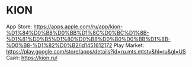 # KION

App Store: https://apps.apple.com/ru/app/kion-%D1%84%D0%B8%D0%BB%D1%8C%D0%BC%D1%8B-%D1%81%D0%B5%D1%80%D0%B8%D0%B0%D0%BB%D1%8B-%D0%B8-%D1%82%D0%B2/id1451612172
Play Market: https://play.google.com/store/apps/details?id=ru.mts.mtstv&hl=ru&gl=US
Сайт: https://kion.ru/